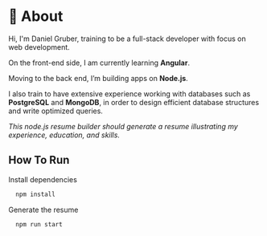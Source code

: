 # 🚀 About

Hi, I'm Daniel Gruber, training to be a full-stack developer with focus on web development.

On the front-end side, I am currently learning **Angular**.

Moving to the back end, I’m building apps on **Node.js**.

I also train to have extensive experience working with databases such as **PostgreSQL** and **MongoDB**, in order to design efficient database structures and write optimized queries.

*This node.js resume builder should generate a resume illustrating my experience, education, and skills.*

## How To Run

Install dependencies

```bash
  npm install
```

Generate the resume

```bash
  npm run start
```